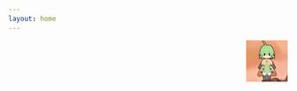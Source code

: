 ```yaml
---
layout: home
---
```


<img src="/images/IMG_1323_waifu2x_art_noise3_scale_tta_1.webp" alt="learningis1st's avatar" width="75" height="75" align="right" />